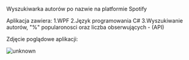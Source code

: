 Wyszukiwarka autorów po nazwie na platformie Spotify

Aplikacja zawiera:
1.WPF
2.Język programowania C#
3.Wyszukiwanie autorów, "%" popularonosci oraz liczba obserwujących - (API)

Zdjęcie poglądowe aplikacji:

![unknown](https://user-images.githubusercontent.com/80448930/172462197-f2348cb5-9163-4a9e-967c-73e500bba42d.png)

